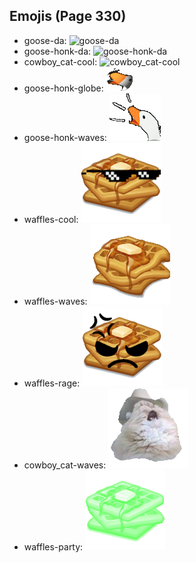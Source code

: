 
## Emojis (Page 330)

* goose-da: ![goose-da](output/goose-da)
* goose-honk-da: ![goose-honk-da](output/goose-honk-da)
* cowboy_cat-cool: ![cowboy_cat-cool](output/cowboy_cat-cool)
* goose-honk-globe: ![goose-honk-globe](output/goose-honk-globe.gif)
* goose-honk-waves: ![goose-honk-waves](output/goose-honk-waves.gif)
* waffles-cool: ![waffles-cool](output/waffles-cool.png)
* waffles-waves: ![waffles-waves](output/waffles-waves.gif)
* waffles-rage: ![waffles-rage](output/waffles-rage.png)
* cowboy_cat-waves: ![cowboy_cat-waves](output/cowboy_cat-waves.gif)
* waffles-party: ![waffles-party](output/waffles-party.gif)
